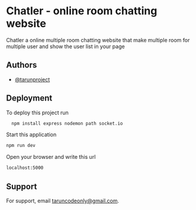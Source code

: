 
# Chatler - online room chatting website

Chatler a online multiple room chatting website that make multiple room for
multiple user and show the user list in your page



## Authors

- [@tarunproject](https://www.github.com/tarunproject)


## Deployment

To deploy this project run

```bash
  npm install express nodemon path socket.io 
```

Start this application
```bash
npm run dev
```

Open your browser and write this url

```bash
localhost:5000
```
## Support

For support, email taruncodeonly@gmail.com.

